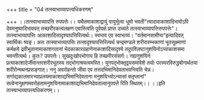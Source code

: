 +++
title = "04 तत्स्वाभाव्यापत्त्यधिकरणम्"

+++
।।तत्स्वाभाव्यापत्ति रुपपत्तेः।। यथैतमाकाशाद्वायुं वायुर्भूत्वा धूमो भवती"त्यादावाकाशादिभावोऽपि देवमनुष्यादिभाववत् तच्छरीरकत्वलक्षण एवास्त्विति पूर्वपक्षे प्राप्त उच्यते तत्स्वाभाव्यापत्तिरुपपत्तेः"। तत्स्वाभाव्यापत्तिः आकाशादिसादृश्यापत्तिरित्यर्थः। स्वभाव एव स्वाभाव्यं। "वर्तमानसामीप्य"इत्यादिवत् स्वार्थिकः ष्यङ्। अतः तत्स्वाभाव्यापत्तिः तत्सादृश्यापत्तिरित्यर्थ चन्द्रमण्डले शरीरारम्भकाणां भूतसूक्ष्माणां कर्मक्षये द्रवीभूतानामाकाशगतानां भेदकाकारग्रहाणेनाकाशादिसादृश्ये तदुपश्लिष्टानुशयिनोऽप्याकाशसमा भवन्तीत्यर्थः। कुतः? उपपत्तेः। सुखदुःखोपभोगाय हि तच्छरीरसंसर्गः। नह्यनुशयिनं प्रत्याकाशादेर्जीवान्तरशरीरभूतस्य तद्भोगाश्रयत्वमस्ति। युगपद्भोक्तृद्वयसमावेशे तयोः परस्परविरुद्धबोगार्थतया शरीरोन्मथनप्रसङ्गात्। ननु अवरोहन्तो जीवा एव तत्तदभिमानिदेवताभवन्त्विति चेन्न। सर्गाद्यकालमारभ्याप्रलयमाकाशाद्यभिमानिदेवताना मनुशयिभ्योऽन्यासां क्लृप्तानां" सत्वेनानुक्षणमवरोहतामनुशयिनामाकाशाद्यभिमानिदेवतात्वानुपपत्ते रिति स्थितम्।। ।।इति तत्स्वाभाव्यापत्त्यधिकरणम्।।